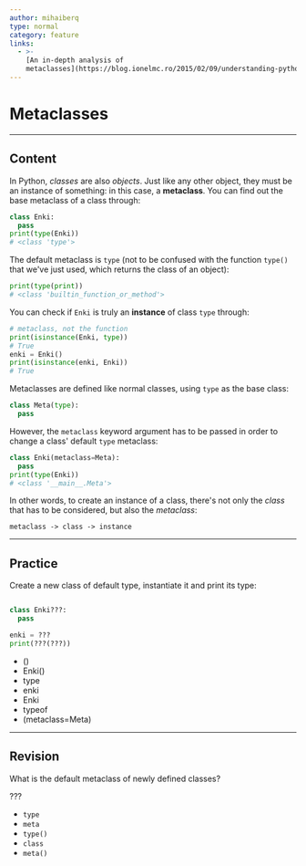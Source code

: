 ```yaml
---
author: mihaiberq
type: normal
category: feature
links:
  - >-
    [An in-depth analysis of
    metaclasses](https://blog.ionelmc.ro/2015/02/09/understanding-python-metaclasses/){website}
---
```


# Metaclasses


---

## Content

In Python, *classes* are also *objects*. Just like any other object, they must be an instance of something: in this case, a **metaclass**. You can find out the base metaclass of a class through:

```python
class Enki:
  pass
print(type(Enki))
# <class 'type'>
```

The default metaclass is `type` (not to be confused with the function `type()` that we've just used, which returns the class of an object):

```python
print(type(print))
# <class 'builtin_function_or_method'>
```

You can check if `Enki` is truly an **instance** of class `type` through:

```python
# metaclass, not the function
print(isinstance(Enki, type))
# True
enki = Enki()
print(isinstance(enki, Enki))
# True
```

Metaclasses are defined like normal classes, using `type` as the base class:

```python
class Meta(type):
  pass
```

However, the `metaclass` keyword argument has to be passed in order to change a class' default `type` metaclass:

```python
class Enki(metaclass=Meta):
  pass
print(type(Enki))
# <class '__main__.Meta'>
```

In other words, to create an instance of a class, there's not only the *class* that has to be considered, but also the *metaclass*:

```plain-text
metaclass -> class -> instance
```


---

## Practice

Create a new class of default type, instantiate it and print its type:

```python

class Enki???:
  pass

enki = ???
print(???(???))

```

- ()
- Enki()
- type
- enki
- Enki
- typeof
- (metaclass=Meta)


---

## Revision

What is the default metaclass of newly defined classes?

???

- `type`
- `meta`
- `type()`
- `class`
- `meta()`
